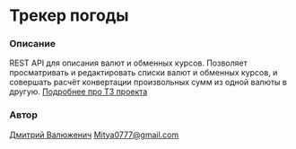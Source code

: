 # Трекер погоды

### Описание

REST API для описания валют и обменных курсов. Позволяет просматривать и редактировать списки валют и обменных курсов, и
совершать расчёт конвертации произвольных сумм из одной валюты в другую.
[Подробнее про ТЗ проекта](https://zhukovsd.github.io/python-backend-learning-course/projects/weather-viewer/)

### Автор

[Дмитрий Валюженич](https://t.me/Dmitry_D321)
Mitya0777@gmail.com
